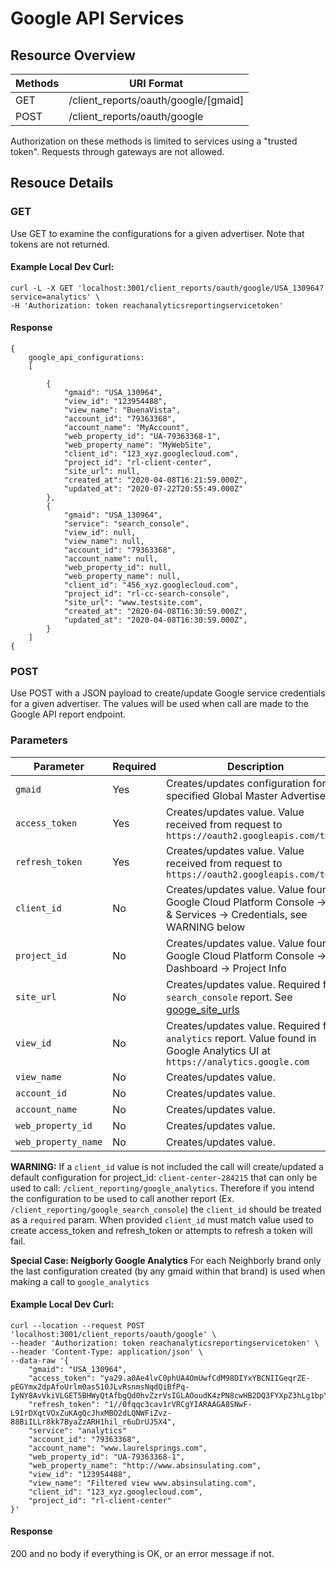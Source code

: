 # Google API Services

## Resource Overview

| Methods | URI Format |
|---|---|
| GET | /client_reports/oauth/google/[gmaid] |
| POST | /client_reports/oauth/google |

Authorization on these methods is limited to services using a "trusted token".  Requests through gateways are not allowed.

## Resouce Details

### GET

Use GET to examine the configurations for a given advertiser.  Note that tokens are not returned.

#### Example Local Dev Curl:

```
curl -L -X GET 'localhost:3001/client_reports/oauth/google/USA_130964?service=analytics' \
-H 'Authorization: token reachanalyticsreportingservicetoken'
```

#### Response

```
{
    google_api_configurations:
    [

        {
            "gmaid": "USA_130964",
            "view_id": "123954488",
            "view_name": "BuenaVista",
            "account_id": "79363368",
            "account_name": "MyAccount",
            "web_property_id": "UA-79363368-1",
            "web_property_name": "MyWebSite",
            "client_id": "123_xyz.googlecloud.com",
            "project_id": "rl-client-center",
            "site_url": null,
            "created_at": "2020-04-08T16:21:59.000Z",
            "updated_at": "2020-07-22T20:55:49.000Z"
        },
        {
            "gmaid": "USA_130964",
            "service": "search_console",
            "view_id": null,
            "view_name": null,
            "account_id": "79363368",
            "account_name": null,
            "web_property_id": null,
            "web_property_name": null,
            "client_id": "456_xyz.googlecloud.com",
            "project_id": "rl-cc-search-console",
            "site_url": "www.testsite.com",
            "created_at": "2020-04-08T16:30:59.000Z",
            "updated_at": "2020-04-08T16:30:59.000Z",
        }
    ]
{
```
### POST

Use POST with a JSON payload to create/update Google service credentials for a given advertiser. The values will be used when call are made to the  Google API report endpoint.

### Parameters

| Parameter | Required | Description |
|---|---|---|
|`gmaid`|Yes|Creates/updates configuration for specified Global Master Advertiser ID|
|`access_token`|Yes|Creates/updates value. Value received from request to `https://oauth2.googleapis.com/token`|
|`refresh_token`|Yes|Creates/updates value. Value received from request to `https://oauth2.googleapis.com/token`|
|`client_id`|No|Creates/updates value. Value found in Google Cloud Platform Console -> API & Services -> Credentials, see WARNING below|
|`project_id`|No|Creates/updates value. Value found in Google Cloud Platform Console -> Dashboard -> Project Info|
|`site_url`|No|Creates/updates value. Required for `search_console` report. See [googe_site_urls](https://github.com/GannettDigital/api-docs/blob/master/source/includes/_google_site_urls.md)|
|`view_id`|No|Creates/updates value. Required for `analytics` report. Value found in Google Analytics UI at `https://analytics.google.com`|
|`view_name`|No| Creates/updates value.|
|`account_id`|No|Creates/updates value.|
|`account_name`|No|Creates/updates value.|
|`web_property_id`|No|Creates/updates value.|
|`web_property_name`|No|Creates/updates value.|

**WARNING:** If a `client_id` value is not included the call will create/updated a default configuration for project_id: `client-center-284215` that can only be used to call: `/client_reporting/google_analytics`. Therefore if you intend the configuration to be used to call another report (Ex. `/client_reporting/google_search_console`) the `client_id` should be treated as a `required` param. When provided `client_id` must match value used to create access_token and refresh_token or attempts to refresh a token will fail.

**Special Case: Neigborly Google Analytics**
For each Neighborly brand only the last configuration created (by any gmaid within that brand) is used when making a call to `google_analytics`
#### Example Local Dev Curl:

```
curl --location --request POST 'localhost:3001/client_reports/oauth/google' \
--header 'Authorization: token reachanalyticsreportingservicetoken' \
--header 'Content-Type: application/json' \
--data-raw '{
	"gmaid": "USA_130964",
	"access_token": "ya29.a0Ae4lvC0phUA4OmUwfCdM98DIYxYBCNIIGeqrZE-pEGYmx2dpAfoUrlm0as510JLvRsnmsNqdQiBfPq-IyNY8AvVkiVLGET5BHWyQtAfbgQd0hvZzrVsIGLAOoudK4zPN8cwHB2DQ3FYXpZ3hLg1bpYAjAL4SNCeAJOF4",
	"refresh_token": "1//0fqqc3cav1rVRCgYIARAAGA8SNwF-L9IrDXqtVOxZuKAgQcJhxMBO2dLQNWFiZvz-88BiILLr8kk7ByaZzARH1hil_r6uDrUJ5X4",
	"service": "analytics"
    "account_id": "79363368",
	"account_name": "www.laurelsprings.com",
	"web_property_id": "UA-79363368-1",
	"web_property_name": "http://www.absinsulating.com",
	"view_id": "123954488",
	"view_name": "Filtered view www.absinsulating.com",
    "client_id": "123_xyz.googlecloud.com",
    "project_id": "rl-client-center"
}'
```

#### Response

200 and no body if everything is OK, or an error message if not.
